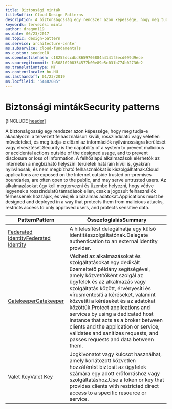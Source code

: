 ```yaml
---
title: Biztonsági minták
titleSuffix: Cloud Design Patterns
description: A biztonságosság egy rendszer azon képessége, hogy meg tudja-e akadályozni a tervezett felhasználáson kívüli, rosszindulatú vagy véletlen műveleteket, és meg tudja-e előzni az információk nyilvánosságra kerülését vagy elvesztését. A felhőalapú alkalmazások elérhetők az interneten a megbízható helyszíni területek határain kívül is, gyakran nyilvánosak, és nem megbízható felhasználókat is kiszolgálhatnak. Az alkalmazásokat úgy kell megtervezni és üzembe helyezni, hogy védve legyenek a rosszindulatú támadások ellen, csak a jogosult felhasználók férhessenek hozzájuk, és védjék a bizalmas adatokat.
keywords: tervezési minta
author: dragon119
ms.date: 06/23/2017
ms.topic: design-pattern
ms.service: architecture-center
ms.subservice: cloud-fundamentals
ms.custom: seodec18
ms.openlocfilehash: c18255dccdbd8659705884a4141f5ecd099d9ece
ms.sourcegitcommit: 1b50810208354577b00e89e5c031b774b02736e2
ms.translationtype: MT
ms.contentlocale: hu-HU
ms.lasthandoff: 01/23/2019
ms.locfileid: "54482085"
---
```

# <a name="security-patterns"></a><span data-ttu-id="03c6a-106">Biztonsági minták</span><span class="sxs-lookup"><span data-stu-id="03c6a-106">Security patterns</span></span>

[!INCLUDE [header](../../_includes/header.md)]

<span data-ttu-id="03c6a-107">A biztonságosság egy rendszer azon képessége, hogy meg tudja-e akadályozni a tervezett felhasználáson kívüli, rosszindulatú vagy véletlen műveleteket, és meg tudja-e előzni az információk nyilvánosságra kerülését vagy elvesztését.</span><span class="sxs-lookup"><span data-stu-id="03c6a-107">Security is the capability of a system to prevent malicious or accidental actions outside of the designed usage, and to prevent disclosure or loss of information.</span></span> <span data-ttu-id="03c6a-108">A felhőalapú alkalmazások elérhetők az interneten a megbízható helyszíni területek határain kívül is, gyakran nyilvánosak, és nem megbízható felhasználókat is kiszolgálhatnak.</span><span class="sxs-lookup"><span data-stu-id="03c6a-108">Cloud applications are exposed on the Internet outside trusted on-premises boundaries, are often open to the public, and may serve untrusted users.</span></span> <span data-ttu-id="03c6a-109">Az alkalmazásokat úgy kell megtervezni és üzembe helyezni, hogy védve legyenek a rosszindulatú támadások ellen, csak a jogosult felhasználók férhessenek hozzájuk, és védjék a bizalmas adatokat.</span><span class="sxs-lookup"><span data-stu-id="03c6a-109">Applications must be designed and deployed in a way that protects them from malicious attacks, restricts access to only approved users, and protects sensitive data.</span></span>

|                    <span data-ttu-id="03c6a-110">Pattern</span><span class="sxs-lookup"><span data-stu-id="03c6a-110">Pattern</span></span>                     |                                                                                                         <span data-ttu-id="03c6a-111">Összefoglalás</span><span class="sxs-lookup"><span data-stu-id="03c6a-111">Summary</span></span>                                                                                                         |
|------------------------------------------------|-------------------------------------------------------------------------------------------------------------------------------------------------------------------------------------------------------------------------|
| [<span data-ttu-id="03c6a-112">Federated Identity</span><span class="sxs-lookup"><span data-stu-id="03c6a-112">Federated Identity</span></span>](../federated-identity.md) |                                                                                <span data-ttu-id="03c6a-113">A hitelesítést delegálhatja egy külső identitásszolgáltatónak.</span><span class="sxs-lookup"><span data-stu-id="03c6a-113">Delegate authentication to an external identity provider.</span></span>                                                                                |
|         [<span data-ttu-id="03c6a-114">Gatekeeper</span><span class="sxs-lookup"><span data-stu-id="03c6a-114">Gatekeeper</span></span>](../gatekeeper.md)         | <span data-ttu-id="03c6a-115">Védheti az alkalmazásokat és szolgáltatásokat egy dedikált üzemeltető példány segítségével, amely közvetítőként szolgál az ügyfelek és az alkalmazás vagy szolgáltatás között, érvényesíti és vírusmentesíti a kéréseket, valamint közvetíti a kéréseket és az adatokat közöttük.</span><span class="sxs-lookup"><span data-stu-id="03c6a-115">Protect applications and services by using a dedicated host instance that acts as a broker between clients and the application or service, validates and sanitizes requests, and passes requests and data between them.</span></span> |
|          [<span data-ttu-id="03c6a-116">Valet Key</span><span class="sxs-lookup"><span data-stu-id="03c6a-116">Valet Key</span></span>](../valet-key.md)          |                                                        <span data-ttu-id="03c6a-117">Jogkivonatot vagy kulcsot használhat, amely korlátozott közvetlen hozzáférést biztosít az ügyfelek számára egy adott erőforráshoz vagy szolgáltatáshoz.</span><span class="sxs-lookup"><span data-stu-id="03c6a-117">Use a token or key that provides clients with restricted direct access to a specific resource or service.</span></span>                                                        |
